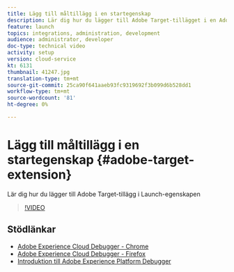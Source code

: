 ```yaml
---
title: Lägg till måltillägg i en startegenskap
description: Lär dig hur du lägger till Adobe Target-tillägget i en Adobe Experience Platform Launch-egenskap
feature: launch
topics: integrations, administration, development
audience: administrator, developer
doc-type: technical video
activity: setup
version: cloud-service
kt: 6131
thumbnail: 41247.jpg
translation-type: tm+mt
source-git-commit: 25ca90f641aaeb93fc9319692f3b099d6b528dd1
workflow-type: tm+mt
source-wordcount: '81'
ht-degree: 0%

---
```



# Lägg till måltillägg i en startegenskap {#adobe-target-extension}

Lär dig hur du lägger till Adobe Target-tillägg i Launch-egenskapen

>[!VIDEO](https://video.tv.adobe.com/v/41247?quality=12&learn=on)


## Stödlänkar

* [Adobe Experience Cloud Debugger - Chrome](https://chrome.google.com/webstore/detail/adobe-experience-cloud-de/ocdmogmohccmeicdhlhhgepeaijenapj)
* [Adobe Experience Cloud Debugger - Firefox](https://addons.mozilla.org/en-US/firefox/addon/adobe-experience-platform-dbg/)
* [Introduktion till Adobe Experience Platform Debugger](https://docs.adobe.com/content/help/en/platform-learn/tutorials/data-ingestion/web-sdk/introduction-to-the-experience-platform-debugger.html)